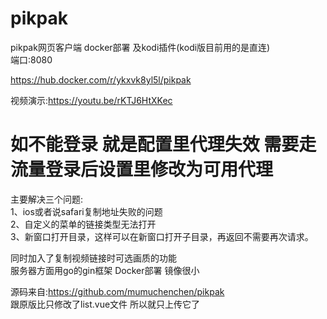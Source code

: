 # pikpak
pikpak网页客户端 docker部署   及kodi插件(kodi版目前用的是直连)    
端口:8080

https://hub.docker.com/r/ykxvk8yl5l/pikpak

视频演示:https://youtu.be/rKTJ6HtXKec  

# 如不能登录 就是配置里代理失效 需要走流量登录后设置里修改为可用代理

主要解决三个问题:   
1、ios或者说safari复制地址失败的问题    
2、自定义的菜单的链接类型无法打开  
3、新窗口打开目录，这样可以在新窗口打开子目录，再返回不需要再次请求。    

同时加入了复制视频链接时可选画质的功能  
服务器方面用go的gin框架
Docker部署 镜像很小

源码来自:https://github.com/mumuchenchen/pikpak  
跟原版比只修改了list.vue文件  所以就只上传它了
